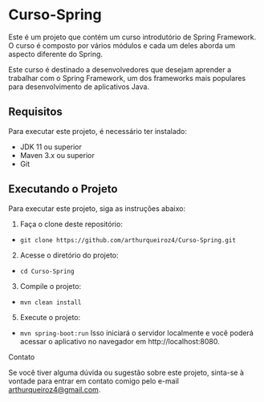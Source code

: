 # Curso-Spring

Este é um projeto que contém um curso introdutório de Spring Framework. O curso é composto por vários módulos e cada um deles aborda um aspecto diferente do Spring.

Este curso é destinado a desenvolvedores que desejam aprender a trabalhar com o Spring Framework, um dos frameworks mais populares para desenvolvimento de aplicativos Java.

## Requisitos

Para executar este projeto, é necessário ter instalado:

- JDK 11 ou superior
- Maven 3.x ou superior
- Git

## Executando o Projeto

Para executar este projeto, siga as instruções abaixo:

1. Faça o clone deste repositório:
- ```git clone https://github.com/arthurqueiroz4/Curso-Spring.git```
2. Acesse o diretório do projeto:
- ```cd Curso-Spring```
3. Compile o projeto:
- ```mvn clean install```
5. Execute o projeto:
- ```mvn spring-boot:run```
Isso iniciará o servidor localmente e você poderá acessar o aplicativo no navegador em http://localhost:8080.


Contato

Se você tiver alguma dúvida ou sugestão sobre este projeto, sinta-se à vontade para entrar em contato comigo pelo e-mail arthurqueiroz4@gmail.com.
